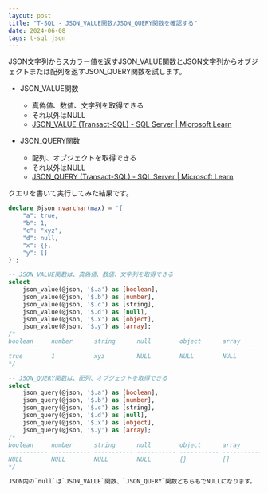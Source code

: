 ```yaml
---
layout: post
title: "T-SQL - JSON_VALUE関数/JSON_QUERY関数を確認する"
date: 2024-06-08
tags: t-sql json
---
```


JSON文字列からスカラー値を返すJSON_VALUE関数とJSON文字列からオブジェクトまたは配列を返すJSON_QUERY関数を試します。

- JSON_VALUE関数
    - 真偽値、数値、文字列を取得できる
    - それ以外はNULL
    - [JSON_VALUE (Transact-SQL) - SQL Server &#124; Microsoft Learn](https://learn.microsoft.com/ja-jp/sql/t-sql/functions/json-value-transact-sql?view=sql-server-ver16)

- JSON_QUERY関数
    - 配列、オブジェクトを取得できる
    - それ以外はNULL
    - [JSON_QUERY (Transact-SQL) - SQL Server &#124; Microsoft Learn](https://learn.microsoft.com/ja-jp/sql/t-sql/functions/json-query-transact-sql?view=sql-server-ver16)

クエリを書いて実行してみた結果です。

```sql
declare @json nvarchar(max) = '{
    "a": true,
    "b": 1,
    "c": "xyz",
    "d": null,
    "x": {},
    "y": []
}';

-- JSON_VALUE関数は、真偽値、数値、文字列を取得できる
select
    json_value(@json, '$.a') as [boolean],
    json_value(@json, '$.b') as [number],
    json_value(@json, '$.c') as [string],
    json_value(@json, '$.d') as [null],
    json_value(@json, '$.x') as [object],
    json_value(@json, '$.y') as [array];
/*
boolean     number      string      null        object      array
----------- ----------- ----------- ----------- ----------- -----------
true        1           xyz         NULL        NULL        NULL
*/

-- JSON_QUERY関数は、配列、オブジェクトを取得できる
select
    json_query(@json, '$.a') as [boolean],
    json_query(@json, '$.b') as [number],
    json_query(@json, '$.c') as [string],
    json_query(@json, '$.d') as [null],
    json_query(@json, '$.x') as [object],
    json_query(@json, '$.y') as [array];
/*
boolean     number      string      null        object      array
----------- ----------- ----------- ----------- ----------- -----------
NULL        NULL        NULL        NULL        {}          []
*/

JSON内の`null`は`JSON_VALUE`関数、`JSON_QUERY`関数どちらもでNULLになります。
